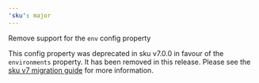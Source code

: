```yaml
---
'sku': major
---
```


Remove support for the `env` config property

This config property was deprecated in sku v7.0.0 in favour of the `environments` property.
It has been removed in this release.
Please see the [sku v7 migration guide] for more information.

[sku v7 migration guide]: https://github.com/seek-oss/sku/blob/f37ea1dcbe2d6403bba6897c7a9e0cb9b231c74c/docs/migration-guides/v7.0.0.md#env
